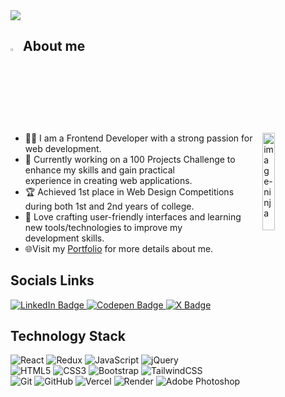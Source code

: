 <img src="https://i.postimg.cc/CLHnjRHL/banner.jpg">

## <img src="https://fonts.gstatic.com/s/e/notoemoji/latest/1f60e/512.webp" width="3%"> About me
<img src="https://i.giphy.com/jBOOXxSJfG8kqMxT11.webp" alt="image-ninja" align="right" width="20%">
<ul>
    <li>👨‍💻 I am a Frontend Developer with a strong passion for web development.
    </li>
    <li>🚀 Currently working on a 100 Projects Challenge to enhance my skills and gain  practical <br>experience  in  creating web applications.</li>
    <li>🏆 Achieved 1st place in Web Design Competitions during both 1st and 2nd years of college.</li>
    <li>🎨 Love crafting user-friendly interfaces and learning new tools/technologies to improve my  <br>development skills.</li>
    <li> 🌐Visit my <a href="https://amankureshi.vercel.app/">Portfolio<a> for more details about me.</li>
</ul>

## Socials Links

<a href="https://linkedin.com/in/aman-kureshi">
    <img src="https://img.shields.io/badge/LinkedIn-blue?style=for-the-badge&logo=LinkedIn&logoColor=white"
        alt="LinkedIn Badge" />
</a>
<a href="https://codepen.io/amankureshi786">
    <img src="https://img.shields.io/badge/CodePen-black?style=for-the-badge&logo=codepen&logoColor=white"
        alt="Codepen Badge" />
</a>
<a href="https://x.com/Kureshi_aman786">
    <img src="https://img.shields.io/badge/Twitter-black?style=for-the-badge&logo=x&logoColor=white" alt="X Badge" />
</a>



## Technology Stack
<div class="skill-logo">
    <img src="https://img.shields.io/badge/react-%2320232a.svg?style=for-the-badge&logo=react&logoColor=%2361DAFB"
        alt="React" />
    <img src="https://img.shields.io/badge/redux-%238511FA.svg?style=for-the-badge&logo=redux&logoColor=white"
        alt="Redux" />
    <img src="https://img.shields.io/badge/javascript-%23323330.svg?style=for-the-badge&logo=javascript&logoColor=%23F7DF1E"
        alt="JavaScript" />
    <img src="https://img.shields.io/badge/jquery-%230769AD.svg?style=for-the-badge&logo=jquery&logoColor=white"
        alt="jQuery" />
    <br />
    <img src="https://img.shields.io/badge/html5-%23E34F26.svg?style=for-the-badge&logo=html5&logoColor=white"
        alt="HTML5" />
    <img src="https://img.shields.io/badge/css3-%23000000.svg?style=for-the-badge&logo=css3&logoColor=white"
        alt="CSS3" />
    <img src="https://img.shields.io/badge/bootstrap-%238511FA.svg?style=for-the-badge&logo=bootstrap&logoColor=white"
        alt="Bootstrap" />
    <img src="https://img.shields.io/badge/tailwindcss-%2338B2AC.svg?style=for-the-badge&logo=tailwind-css&logoColor=white"
        alt="TailwindCSS" />
    <br />
    <img src="https://img.shields.io/badge/git-%23F05033.svg?style=for-the-badge&logo=git&logoColor=white" alt="Git" />
    <img src="https://img.shields.io/badge/github-%23121011.svg?style=for-the-badge&logo=github&logoColor=white"
        alt="GitHub" />
    <img src="https://img.shields.io/badge/vercel-%23000000.svg?style=for-the-badge&logo=vercel&logoColor=white"
        alt="Vercel" />
    <img src="https://img.shields.io/badge/render-%23000000.svg?style=for-the-badge&logo=render&logoColor=white"
        alt="Render" />
    <img src="https://img.shields.io/badge/adobe%20photoshop-%2331A8FF.svg?style=for-the-badge&logo=adobe%20photoshop&logoColor=white"
        alt="Adobe Photoshop" />
</div>
    
